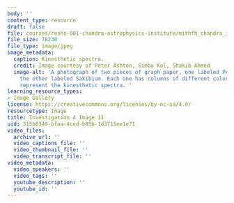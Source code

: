 ```yaml
---
body: ''
content_type: resource
draft: false
file: courses/reshs-001-chandra-astrophysics-institute/mithfh_chandra_inv4_ki_sp.jpg
file_size: 78238
file_type: image/jpeg
image_metadata:
  caption: Kinesthetic spectra.
  credit: Image courtesy of Peter Ashton, Simba Kol, Shakib Ahmed
  image-alt: 'A photograph of two pieces of graph paper, one labeled Peterium and
    the other labeled Sakibium. Each one has columns of different colored dots to
    represent the kinesthetic spectra. '
learning_resource_types:
- Image Gallery
license: https://creativecommons.org/licenses/by-nc-sa/4.0/
resourcetype: Image
title: Investigation 4 Image 11
uid: 315b8349-bfaa-4ced-b85b-1d3715ee1e71
video_files:
  archive_url: ''
  video_captions_file: ''
  video_thumbnail_file: ''
  video_transcript_file: ''
video_metadata:
  video_speakers: ''
  video_tags: ''
  youtube_description: ''
  youtube_id: ''
---
```

